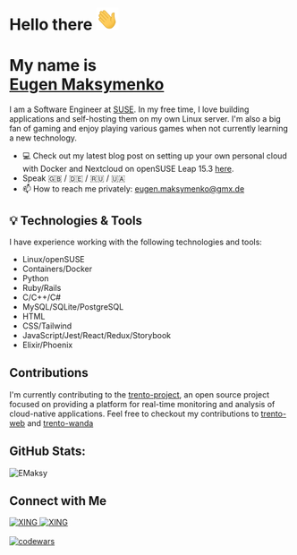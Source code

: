 # Hello there <img src="./gif/wave.gif" width="40" height="40">

# My name is <div class="badge-base LI-profile-badge" data-locale="en_US" data-size="medium" data-theme="light" data-type="VERTICAL" data-vanity="eugen-maksymenko-3b3027217" data-version="v1"><a class="badge-base__link LI-simple-link" href="https://www.notion.so/emaksy/Hey-there-I-m-Eugen-Maksymenko-545654b643ed4390b927bb5ee10a9207">Eugen Maksymenko</a></div>

I am a Software Engineer at [SUSE](https://www.suse.com/company/about/).
In my free time, I love building applications and self-hosting them on my own Linux server. I'm also a big fan of gaming and enjoy playing various games when not currently learning a new technology.

- :computer: Check out my latest blog post on setting up your own personal cloud with Docker and Nextcloud on openSUSE Leap 15.3 [here](https://www.notion.so/emaksy/Installing-and-setting-up-your-personal-cloud-with-openSUSE-Docker-and-Nextcloud-6c5cdcc1c5204d119f3fc4dc65915a01).
- Speak :gb: / :de: / :ru: / 🇺🇦
- 📫 How to reach me privately: eugen.maksymenko@gmx.de

## 💡 Technologies & Tools

I have experience working with the following technologies and tools:

- Linux/openSUSE
- Containers/Docker
- Python
- Ruby/Rails
- C/C++/C#
- MySQL/SQLite/PostgreSQL
- HTML
- CSS/Tailwind
- JavaScript/Jest/React/Redux/Storybook
- Elixir/Phoenix

## Contributions

I'm currently contributing to the [trento-project](https://github.com/trento-project), an open source project focused on providing a platform for real-time monitoring and analysis of cloud-native applications.
Feel free to checkout my contributions to [trento-web](https://github.com/trento-project/web/commits?author=EMaksy) and [trento-wanda](https://github.com/trento-project/wanda/commits?author=EMaksy)

## GitHub Stats:

![EMaksy](https://github-readme-stats.vercel.app/api?username=EMaksy&show_icons=true)

## Connect with Me

<div>

<a href="https://www.linkedin.com/in/eugen-maksymenko/">
<img alt="XING" src="https://img.shields.io/badge/LinkedIn-0A66C2.svg?style=for-the-badge&logo=LinkedIn&logoColor=white"/>
 </a>
<a href="https://www.xing.com/profile/Eugen_Maksymenko/cv">
<img alt="XING" src="https://img.shields.io/badge/Xing-006567.svg?style=for-the-badge&logo=Xing&logoColor=white"/>
 </a>
 <br>
 <br>

 <a href="https://www.codewars.com/users/EMaksy">
<img alt="codewars" src="https://www.codewars.com/users/EMaksy/badges/large">
 </div>

